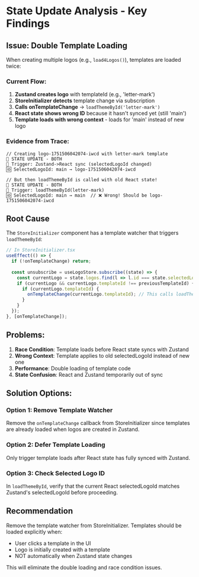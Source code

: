 # State Update Analysis - Key Findings

## Issue: Double Template Loading

When creating multiple logos (e.g., `load4Logos()`), templates are loaded twice:

### Current Flow:
1. **Zustand creates logo** with templateId (e.g., 'letter-mark')
2. **StoreInitializer detects** template change via subscription
3. **Calls onTemplateChange** → `loadThemeById('letter-mark')`
4. **React state shows wrong ID** because it hasn't synced yet (still 'main')
5. **Template loads with wrong context** - loads for 'main' instead of new logo

### Evidence from Trace:
```
// Creating logo-1751506042074-iwcd with letter-mark template
🔄 STATE UPDATE - BOTH
📍 Trigger: Zustand->React sync (selectedLogoId changed)
🆔 SelectedLogoId: main → logo-1751506042074-iwcd

// But then loadThemeById is called with old React state!
🔄 STATE UPDATE - BOTH
📍 Trigger: loadThemeById(letter-mark)
🆔 SelectedLogoId: main → main  // ❌ Wrong! Should be logo-1751506042074-iwcd
```

## Root Cause

The `StoreInitializer` component has a template watcher that triggers `loadThemeById`:

```typescript
// In StoreInitializer.tsx
useEffect(() => {
  if (!onTemplateChange) return;
  
  const unsubscribe = useLogoStore.subscribe((state) => {
    const currentLogo = state.logos.find(l => l.id === state.selectedLogoId);
    if (currentLogo && currentLogo.templateId !== previousTemplateId) {
      if (currentLogo.templateId) {
        onTemplateChange(currentLogo.templateId); // This calls loadThemeById
      }
    }
  });
}, [onTemplateChange]);
```

## Problems:
1. **Race Condition**: Template loads before React state syncs with Zustand
2. **Wrong Context**: Template applies to old selectedLogoId instead of new one
3. **Performance**: Double loading of template code
4. **State Confusion**: React and Zustand temporarily out of sync

## Solution Options:

### Option 1: Remove Template Watcher
Remove the `onTemplateChange` callback from StoreInitializer since templates are already loaded when logos are created in Zustand.

### Option 2: Defer Template Loading
Only trigger template loads after React state has fully synced with Zustand.

### Option 3: Check Selected Logo ID
In `loadThemeById`, verify that the current React selectedLogoId matches Zustand's selectedLogoId before proceeding.

## Recommendation

Remove the template watcher from StoreInitializer. Templates should be loaded explicitly when:
- User clicks a template in the UI
- Logo is initially created with a template
- NOT automatically when Zustand state changes

This will eliminate the double loading and race condition issues.